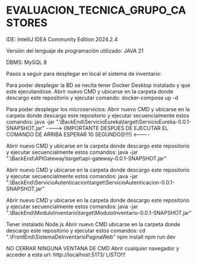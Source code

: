 # EVALUACION_TECNICA_GRUPO_CASTORES

IDE: IntelliJ IDEA Community Edition 2024.2.4

Versión del lenguaje de programación utilizado: JAVA 21

DBMS: MySQL 8

Pasos a seguir para desplegar en local el sistema de inventario:

Para poder desplegar la BD se necita tener Docker Desktop instalado y que este ejecutandose.
Abrir nuevo CMD y ubicarse en la carpeta donde descargo este repositorio y ejecutar comando: docker-compose up -d

Para poder desplegar los microservicios: 
Abrir nuevo CMD y ubicarse en la carpeta donde descargo este repositorio y ejecutar secuencialmente estos comandos:
java -jar ".\BackEnd\ServicioEureka\target\ServicioEureka-0.0.1-SNAPSHOT.jar"
----> (IMPORTANTE DESPUES DE EJECUTAR EL COMANDO DE ARRIBA ESPERAR 10 SEGUNDOS!!!!) <----

Abrir nuevo CMD y ubicarse en la carpeta donde descargo este repositorio y ejecutar secuencialmente estos comandos:
java -jar ".\BackEnd\APIGateway\target\api-gateway-0.0.1-SNAPSHOT.jar"

Abrir nuevo CMD y ubicarse en la carpeta donde descargo este repositorio y ejecutar secuencialmente estos comandos:
java -jar ".\BackEnd\ServicioAutenticacion\target\ServicioAutenticacion-0.0.1-SNAPSHOT.jar"

Abrir nuevo CMD y ubicarse en la carpeta donde descargo este repositorio y ejecutar secuencialmente estos comandos:
java -jar ".\BackEnd\ModuloInventario\target\ModuloInventario-0.0.1-SNAPSHOT.jar"

Tener instalado Node.js
Abrir nuevo CMD ubicarse en la carpeta donde descargo este repositorio y ejecutar estos comandos:
cd ".\FrontEnd\SistemaDeInventarioPaginaWeb"
npm install
npm run dev

NO CERRAR NINGUNA VENTANA DE CMD
Abrir cualquier navegador y acceder a esta url: http://localhost:5173/
LISTO!!!
